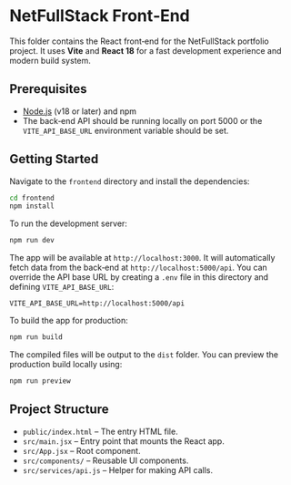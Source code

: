 # NetFullStack Front‑End

This folder contains the React front‑end for the NetFullStack portfolio
project.  It uses **Vite** and **React 18** for a fast development
experience and modern build system.

## Prerequisites

* [Node.js](https://nodejs.org/) (v18 or later) and npm
* The back‑end API should be running locally on port 5000 or the
  `VITE_API_BASE_URL` environment variable should be set.

## Getting Started

Navigate to the `frontend` directory and install the dependencies:

```bash
cd frontend
npm install
```

To run the development server:

```bash
npm run dev
```

The app will be available at `http://localhost:3000`.  It will
automatically fetch data from the back‑end at
`http://localhost:5000/api`.  You can override the API base URL by
creating a `.env` file in this directory and defining
`VITE_API_BASE_URL`:

```env
VITE_API_BASE_URL=http://localhost:5000/api
```

To build the app for production:

```bash
npm run build
```

The compiled files will be output to the `dist` folder.  You can
preview the production build locally using:

```bash
npm run preview
```

## Project Structure

* `public/index.html` – The entry HTML file.
* `src/main.jsx` – Entry point that mounts the React app.
* `src/App.jsx` – Root component.
* `src/components/` – Reusable UI components.
* `src/services/api.js` – Helper for making API calls.

